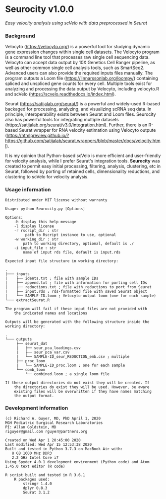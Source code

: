 # Seurocity v1.0.0
*Easy velocity analysis using scVelo with data preprocessed in Seurat*

### Background
Velocyto (https://velocyto.org/) is a powerful tool for studying dynamic gene expression changes within single cell datasets. The Velocyto program is a command line tool that processes raw single cell sequencing data. Velocyto can accept data output by 10X Genetics Cell Ranger pipeline, as well as other common single cell analysis tools, such as SmartSeq2. Advanced users can also provide the required inputs files manually. The program outputs a Loom file (https://linnarssonlab.org/loompy/) containing spliced and unspliced gene counts for every cell. Multiple tools exist for analyzing and processing the data output by Velocyto, including velocyto.R and scVelo (https://scvelo.readthedocs.io/index.html). 

Seurat (https://satijalab.org/seurat/) is a powerful and widely-used R-based backaged for processing, analyzing, and visualizing scRNA seq data. In principle, interoperability exists between Seurat and Loom files. Seurocity also has powerful tools for integrating multiple datasets (https://satijalab.org/seurat/v3.0/integration.html). Further, there is an R-based Seurat wrapper for RNA velocity estimation using Velocyto outpute (https://htmlpreview.github.io/?https://github.com/satijalab/seurat.wrappers/blob/master/docs/velocity.html). 

It is my opinion that Python-based scVelo is more efficient and user-friendly for velocity analysis, while I prefer Seurat's integration tools. **Seurocity** was created to permit easy initial processing, filtering, analysis, clustering, etc in Seurat, followed by porting of retained cells, dimensionality reductions, and clustering to scVelo for velocity analysis.

### Usage information
    Distributed under MIT license without warranty
    
    Usage: python Seurocity.py [Options]
    
    Options: 
        -h display this help message
        -l display license
        -r rscript_dir : str
             path to Rscript instance to use, optional
        -w working_dir : str
            path to working directory, optional, default is ./
        -i input_file : str
            name of input rds file, default is input.rds
    
    Expected input file structure in working directory:
        
    .
    ├─── inputs
    |    ├── idents.txt ; file with sample IDs
    |    ├── append.txt ; file with information for porting cell IDs
    |    ├── reductions.txt ; file with reductions to port from Seurat
    |    ├── input.rds ; rds-formatted file with saved Seurat object
    |    └── SAMPLE-ID.loom ; Velocyto-output loom (one for each sample)
    └─── extractSeurat.R
        
    The program will fail if these input files are not provided with 
        the indicated names and locations
        
    Outputs will be generated with the following structure inside the working directory:
        
    .
    └─── outputs
         ├── seurat_dat 
         |   ├── seur_pca_loadings.csv
         |   ├── seur_pca_var.csv 
         |   └── SAMPLE-ID_seur_REDUCTION_emb.csv ; multiple
         ├── proc_loom 
         |   └── SAMPLE-ID_proc.loom ; one for each sample
         └── comb_loom
             └── combined.loom ; a single loom file 
    
    If these output directories do not exist they will be created. If 
        the directories do exist they will be used. However, be aware 
        existing files will be overwritten if they have names matching 
        the output format.

### Development information
    (c) Richard A. Guyer, MD, PhD April 1, 2020
    MGH Pediatric Surgical Research Laboratories
    PI: Allan Goldstein, MD
    riguyer@gmail.com rguyer@partners.org
    
    Created on Wed Apr 1 20:45:00 2020
    Last modified: Wed Apr 15 12:53:38 2020
    Built and tested in Python 3.7.3 on MacBook Air with:
       8 GB 1600 MHz DDR3
       2.2 GHz Intel Core i7
    Using Spyder 4.0.1 development environment (Python code) and Atom 1.45.0 text editor (R code)
    
    R script built and tested in R 3.6.1
        R packages used:
            stringr 1.4.0 
            dplyr 0.8.3  
            Seurat 3.1.2

